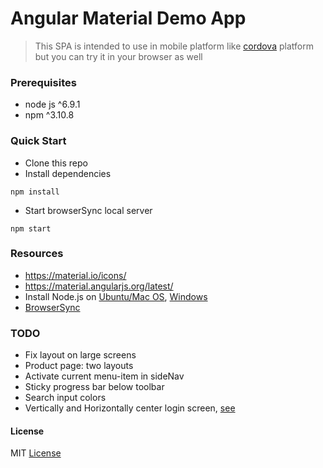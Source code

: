 # Angular Material Demo App

> This SPA is intended to use in mobile platform like [cordova](http://ngcordova.com/) platform but you can try it in your browser as well

### Prerequisites
* node js ^6.9.1
* npm ^3.10.8


### Quick Start
* Clone this repo
* Install dependencies
```
npm install
```
* Start browserSync local server
```
npm start
```

### Resources
* https://material.io/icons/
* https://material.angularjs.org/latest/
* Install Node.js on [Ubuntu/Mac OS](https://github.com/creationix/nvm), [Windows](https://nodejs.org/en/download/)
* [BrowserSync](http://www.browsersync.io)

### TODO
* Fix layout on large screens
* Product page: two layouts
* Activate current menu-item in sideNav
* Sticky progress bar below toolbar
* Search input colors 
* Vertically and Horizontally center login screen, [see](http://stackoverflow.com/questions/39107698/how-center-a-angular-material-card-md-card-vertically-and-horizontally)


#### License
MIT [License](LICENSE.txt)
